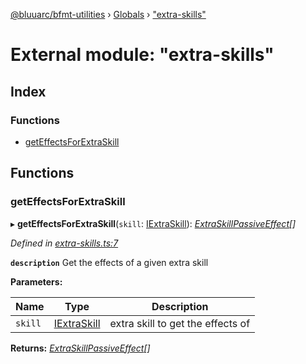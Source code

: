 [@bluuarc/bfmt-utilities](../README.md) › [Globals](../globals.md) › ["extra-skills"](_extra_skills_.md)

# External module: "extra-skills"

## Index

### Functions

* [getEffectsForExtraSkill](_extra_skills_.md#geteffectsforextraskill)

## Functions

###  getEffectsForExtraSkill

▸ **getEffectsForExtraSkill**(`skill`: [IExtraSkill](../interfaces/_datamine_types_.iextraskill.md)): *[ExtraSkillPassiveEffect](_datamine_types_.md#extraskillpassiveeffect)[]*

*Defined in [extra-skills.ts:7](https://github.com/BluuArc/bfmt-utilities/blob/79f412a/src/extra-skills.ts#L7)*

**`description`** Get the effects of a given extra skill

**Parameters:**

Name | Type | Description |
------ | ------ | ------ |
`skill` | [IExtraSkill](../interfaces/_datamine_types_.iextraskill.md) | extra skill to get the effects of  |

**Returns:** *[ExtraSkillPassiveEffect](_datamine_types_.md#extraskillpassiveeffect)[]*
